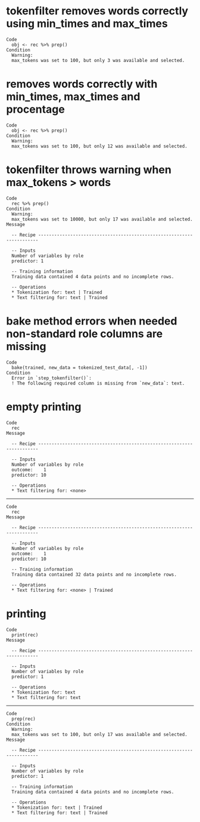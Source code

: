 # tokenfilter removes words correctly using min_times and max_times

    Code
      obj <- rec %>% prep()
    Condition
      Warning:
      max_tokens was set to 100, but only 3 was available and selected.

# removes words correctly with min_times, max_times and procentage

    Code
      obj <- rec %>% prep()
    Condition
      Warning:
      max_tokens was set to 100, but only 12 was available and selected.

# tokenfilter throws warning when max_tokens > words

    Code
      rec %>% prep()
    Condition
      Warning:
      max_tokens was set to 10000, but only 17 was available and selected.
    Message
      
      -- Recipe ----------------------------------------------------------------------
      
      -- Inputs 
      Number of variables by role
      predictor: 1
      
      -- Training information 
      Training data contained 4 data points and no incomplete rows.
      
      -- Operations 
      * Tokenization for: text | Trained
      * Text filtering for: text | Trained

# bake method errors when needed non-standard role columns are missing

    Code
      bake(trained, new_data = tokenized_test_data[, -1])
    Condition
      Error in `step_tokenfilter()`:
      ! The following required column is missing from `new_data`: text.

# empty printing

    Code
      rec
    Message
      
      -- Recipe ----------------------------------------------------------------------
      
      -- Inputs 
      Number of variables by role
      outcome:    1
      predictor: 10
      
      -- Operations 
      * Text filtering for: <none>

---

    Code
      rec
    Message
      
      -- Recipe ----------------------------------------------------------------------
      
      -- Inputs 
      Number of variables by role
      outcome:    1
      predictor: 10
      
      -- Training information 
      Training data contained 32 data points and no incomplete rows.
      
      -- Operations 
      * Text filtering for: <none> | Trained

# printing

    Code
      print(rec)
    Message
      
      -- Recipe ----------------------------------------------------------------------
      
      -- Inputs 
      Number of variables by role
      predictor: 1
      
      -- Operations 
      * Tokenization for: text
      * Text filtering for: text

---

    Code
      prep(rec)
    Condition
      Warning:
      max_tokens was set to 100, but only 17 was available and selected.
    Message
      
      -- Recipe ----------------------------------------------------------------------
      
      -- Inputs 
      Number of variables by role
      predictor: 1
      
      -- Training information 
      Training data contained 4 data points and no incomplete rows.
      
      -- Operations 
      * Tokenization for: text | Trained
      * Text filtering for: text | Trained

